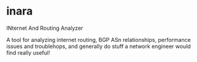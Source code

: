 # inara
INternet And Routing Analyzer

A tool for analyzing internet routing, BGP ASn relationships, performance issues and troublehops,  and generally do stuff a network engineer would find really useful!
